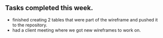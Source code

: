 ## Tasks completed this week.
- finished creating 2 tables that were part of the wireframe and pushed it to the repository.
- had a client meeting where we got new wireframes to work on. 

